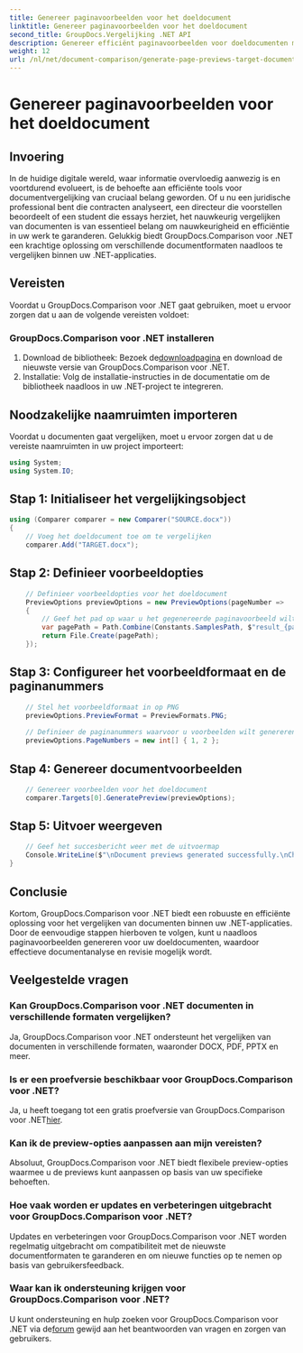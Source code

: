 ```yaml
---
title: Genereer paginavoorbeelden voor het doeldocument
linktitle: Genereer paginavoorbeelden voor het doeldocument
second_title: GroupDocs.Vergelijking .NET API
description: Genereer efficiënt paginavoorbeelden voor doeldocumenten met GroupDocs.Comparison voor .NET. Volg onze stapsgewijze handleiding voor een naadloze documentvergelijking.
weight: 12
url: /nl/net/document-comparison/generate-page-previews-target-document/
---
```


# Genereer paginavoorbeelden voor het doeldocument

## Invoering
In de huidige digitale wereld, waar informatie overvloedig aanwezig is en voortdurend evolueert, is de behoefte aan efficiënte tools voor documentvergelijking van cruciaal belang geworden. Of u nu een juridische professional bent die contracten analyseert, een directeur die voorstellen beoordeelt of een student die essays herziet, het nauwkeurig vergelijken van documenten is van essentieel belang om nauwkeurigheid en efficiëntie in uw werk te garanderen. Gelukkig biedt GroupDocs.Comparison voor .NET een krachtige oplossing om verschillende documentformaten naadloos te vergelijken binnen uw .NET-applicaties.
## Vereisten
Voordat u GroupDocs.Comparison voor .NET gaat gebruiken, moet u ervoor zorgen dat u aan de volgende vereisten voldoet:
### GroupDocs.Comparison voor .NET installeren
1.  Download de bibliotheek: Bezoek de[downloadpagina](https://releases.groupdocs.com/comparison/net/) en download de nieuwste versie van GroupDocs.Comparison voor .NET.
2. Installatie: Volg de installatie-instructies in de documentatie om de bibliotheek naadloos in uw .NET-project te integreren.

## Noodzakelijke naamruimten importeren
Voordat u documenten gaat vergelijken, moet u ervoor zorgen dat u de vereiste naamruimten in uw project importeert:
```csharp
using System;
using System.IO;

```
## Stap 1: Initialiseer het vergelijkingsobject
```csharp
using (Comparer comparer = new Comparer("SOURCE.docx"))
{
    // Voeg het doeldocument toe om te vergelijken
    comparer.Add("TARGET.docx");
```
## Stap 2: Definieer voorbeeldopties
```csharp
    // Definieer voorbeeldopties voor het doeldocument
    PreviewOptions previewOptions = new PreviewOptions(pageNumber =>
    {
        // Geef het pad op waar u het gegenereerde paginavoorbeeld wilt opslaan
        var pagePath = Path.Combine(Constants.SamplesPath, $"result_{pageNumber}.png");
        return File.Create(pagePath);
    });
```
## Stap 3: Configureer het voorbeeldformaat en de paginanummers
```csharp
    // Stel het voorbeeldformaat in op PNG
    previewOptions.PreviewFormat = PreviewFormats.PNG;
    
    // Definieer de paginanummers waarvoor u voorbeelden wilt genereren
    previewOptions.PageNumbers = new int[] { 1, 2 };
```
## Stap 4: Genereer documentvoorbeelden
```csharp
    // Genereer voorbeelden voor het doeldocument
    comparer.Targets[0].GeneratePreview(previewOptions);
```
## Stap 5: Uitvoer weergeven
```csharp
    // Geef het succesbericht weer met de uitvoermap
    Console.WriteLine($"\nDocument previews generated successfully.\nCheck output in {Directory.GetCurrentDirectory()}.");
}
```

## Conclusie
Kortom, GroupDocs.Comparison voor .NET biedt een robuuste en efficiënte oplossing voor het vergelijken van documenten binnen uw .NET-applicaties. Door de eenvoudige stappen hierboven te volgen, kunt u naadloos paginavoorbeelden genereren voor uw doeldocumenten, waardoor effectieve documentanalyse en revisie mogelijk wordt.
## Veelgestelde vragen
### Kan GroupDocs.Comparison voor .NET documenten in verschillende formaten vergelijken?
Ja, GroupDocs.Comparison voor .NET ondersteunt het vergelijken van documenten in verschillende formaten, waaronder DOCX, PDF, PPTX en meer.
### Is er een proefversie beschikbaar voor GroupDocs.Comparison voor .NET?
 Ja, u heeft toegang tot een gratis proefversie van GroupDocs.Comparison voor .NET[hier](https://releases.groupdocs.com/).
### Kan ik de preview-opties aanpassen aan mijn vereisten?
Absoluut, GroupDocs.Comparison voor .NET biedt flexibele preview-opties waarmee u de previews kunt aanpassen op basis van uw specifieke behoeften.
### Hoe vaak worden er updates en verbeteringen uitgebracht voor GroupDocs.Comparison voor .NET?
Updates en verbeteringen voor GroupDocs.Comparison voor .NET worden regelmatig uitgebracht om compatibiliteit met de nieuwste documentformaten te garanderen en om nieuwe functies op te nemen op basis van gebruikersfeedback.
### Waar kan ik ondersteuning krijgen voor GroupDocs.Comparison voor .NET?
 U kunt ondersteuning en hulp zoeken voor GroupDocs.Comparison voor .NET via de[forum](https://forum.groupdocs.com/c/comparison/12) gewijd aan het beantwoorden van vragen en zorgen van gebruikers.